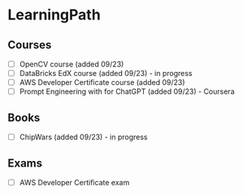 # LearningPath

## Courses
- [ ] OpenCV course (added 09/23)
- [ ] DataBricks EdX course (added 09/23) - in progress
- [ ] AWS Developer Certificate course (added 09/23)
- [ ] Prompt Engineering with for ChatGPT (added 09/23) - Coursera 

## Books
- [ ] ChipWars (added 09/23) - in progress

## Exams
- [ ] AWS Developer Certificate exam
